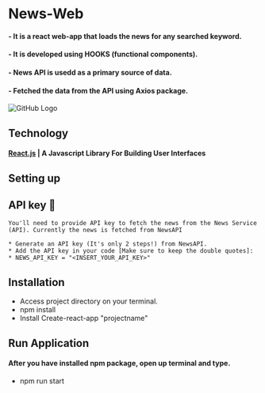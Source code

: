 # News-Web
#### - It is a react web-app that loads the news for any searched keyword.
#### - It is developed using HOOKS (functional components).
#### - News API is usedd as a primary source of data.
#### - Fetched the data from the API using Axios package.

 ![GitHub Logo](https://repository-images.githubusercontent.com/366670309/0148eb80-b5bb-11eb-9893-6ed6d40a04e0)

## Technology
#### [React.js](http://reactjs.org) | A Javascript Library For Building User Interfaces

## Setting up
 
## API key 🔑
    You'll need to provide API key to fetch the news from the News Service (API). Currently the news is fetched from NewsAPI

    * Generate an API key (It's only 2 steps!) from NewsAPI.
    * Add the API key in your code [Make sure to keep the double quotes]:
    * NEWS_API_KEY = "<INSERT_YOUR_API_KEY>"

## Installation
  * Access project directory on your terminal.
  * npm install
  * Install Create-react-app "projectname"


## Run Application
  #### After you have installed npm package, open up terminal and type.
   * npm run start

